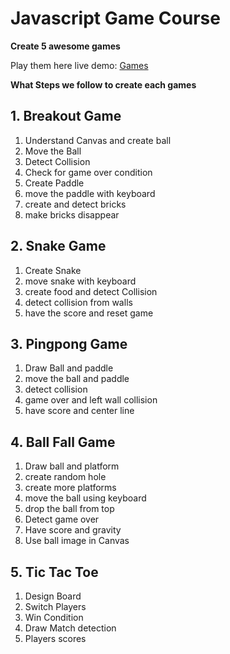 # Javascript Game Course
**Create 5 awesome games**

Play them here live demo: [Games](https://bitfumes-js-games.netlify.app)


**What Steps we follow to create each games**

## 1. Breakout Game

1. Understand Canvas and create ball
2. Move the Ball
3. Detect Collision
4. Check for game over condition
5. Create Paddle
6. move the paddle with keyboard
7. create and detect bricks
8. make bricks disappear

## 2. Snake Game
1. Create Snake
2. move snake with keyboard
3. create food and detect Collision
4. detect collision from walls
5. have the score and reset game

## 3. Pingpong Game
1. Draw Ball and paddle
2. move the ball and paddle
3. detect collision
4. game over and left wall collision
5. have score and center line
## 4. Ball Fall Game
1. Draw ball and platform
2. create random hole
3. create more platforms
4. move the ball using keyboard
5. drop the ball from top
6. Detect game over
7. Have score and gravity
8. Use ball image in Canvas

## 5. Tic Tac Toe
1. Design Board
2. Switch Players
3. Win Condition
4. Draw Match detection
5. Players scores
